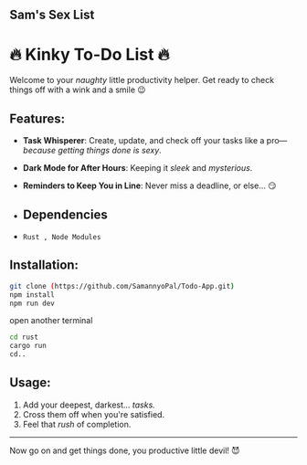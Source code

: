 Sam's Sex List
---

# 🔥 **Kinky To-Do List** 🔥

Welcome to your *naughty* little productivity helper. Get ready to check things off with a wink and a smile 😉

## Features:
- **Task Whisperer**: Create, update, and check off your tasks like a pro—*because getting things done is sexy*.
- **Dark Mode for After Hours**: Keeping it *sleek* and *mysterious*.
- **Reminders to Keep You in Line**: Never miss a deadline, or else... 😏

- ## Dependencies
- ``` Rust , Node Modules ```

## Installation:
```bash
git clone (https://github.com/SamannyoPal/Todo-App.git)
npm install
npm run dev
```
open another terminal
```bash
cd rust
cargo run
cd..
```

## Usage:
1. Add your deepest, darkest... *tasks.*
2. Cross them off when you're satisfied.
3. Feel that *rush* of completion.

---

Now go on and get things done, you productive little devil! 😈
